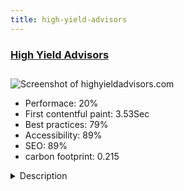 ```yaml
---
title: high-yield-advisors
---
```


<div style="height: 3rem">
  <a href="http://www.highyieldadvisors.com/"><h3>High Yield Advisors</h3></a>
</div>
<img loading="lazy" src="/images/thumbs/highyieldadvisors.com.jpg" alt="Screenshot of highyieldadvisors.com" />
<ul>
  <li>Performace: 20%</li>
  <li>
    First contentful paint:
    3.53Sec
  </li>
  <li>Best practices: 79%</li>
  <li>Accessibility: 89%</li>
  <li>SEO: 89%</li>
  <li>carbon footprint: 0.215</li>
</ul>
<details>
  <summary>Description</summary>
  <p>High Yield Advisors is a real estate investment service covering the complete investment cycle from client profiling to the study, selection, acquisition and the profitable management.High Yield Advisors is built using Joomla 3.5 and Yootheme Warp framework. The client required a responsive site that showcased all there products and services.
Clients can register online to access a range of real estate research reports.</p>
</details>

